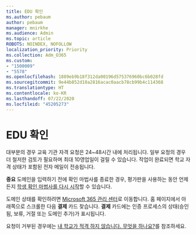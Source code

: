 ```yaml
---
title: EDU 확인
ms.author: pebaum
author: pebaum
manager: mnirkhe
ms.audience: Admin
ms.topic: article
ROBOTS: NOINDEX, NOFOLLOW
localization_priority: Priority
ms.collection: Adm_O365
ms.custom:
- "1500009"
- "5578"
ms.openlocfilehash: 1889eb9b18f312da00196d575376960bc6b028fd
ms.sourcegitcommit: 9e44b852d18a2816acac0aacb78cb99b4c114368
ms.translationtype: HT
ms.contentlocale: ko-KR
ms.lasthandoff: 07/22/2020
ms.locfileid: "45205273"
---
```

# <a name="edu-verification"></a>EDU 확인

대부분의 경우 교육 기관 자격 요청은 24~48시간 내에 처리됩니다. 일부 요청의 경우 더 철저한 검토가 필요하며 최대 10영업일이 걸릴 수 있습니다. 작업이 완료되면 학교 자격 상태가 포함된 전자 메일이 전송됩니다.

**중요** 도메인을 입력하기 전에 확인 마법사를 종료한 경우, 평가판을 사용하는 동안 언제든지 [학생 확인 마법사를 다시 시작](https://go.microsoft.com/fwlink/p/?linkid=2135255)할 수 있습니다.

도메인 상태를 확인하려면 [Microsoft 365 관리 센터](https://go.microsoft.com/fwlink/p/?linkid=2024339)로 이동합니다. 홈 페이지에서 아래쪽으로 스크롤한 다음 **결제** 카드 찾습니다. **결제** 카드에는 인증 프로세스의 상태(승인됨, 보류, 거절 또는 도메인 추가)가 표시됩니다.

요청이 거부된 경우에는 [내 학교가 적격 하지 않습니다. 무엇을 하나요?](https://docs.microsoft.com/microsoft-365/commerce/subscriptions/verify-academic-eligibility#my-school-isnt-eligible-what-do-i-do-now)를 참조하세요.